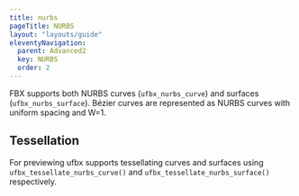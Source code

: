 ```yaml
---
title: nurbs
pageTitle: NURBS
layout: "layouts/guide"
eleventyNavigation:
  parent: Advanced2
  key: NURBS
  order: 2
---
```


FBX supports both NURBS curves (`ufbx_nurbs_curve`) and surfaces (`ufbx_nurbs_surface`).
Bézier curves are represented as NURBS curves with uniform spacing and W=1.

## Tessellation

For previewing ufbx supports tessellating curves and surfaces using `ufbx_tessellate_nurbs_curve()`
and `ufbx_tessellate_nurbs_surface()` respectively.
 